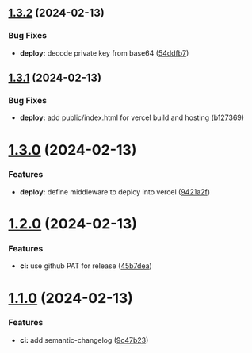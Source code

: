 ## [1.3.2](https://github.com/mdolinin/gha-conductor/compare/v1.3.1...v1.3.2) (2024-02-13)


### Bug Fixes

* **deploy:** decode private key from base64 ([54ddfb7](https://github.com/mdolinin/gha-conductor/commit/54ddfb73c1eb2d5f23f059a0fd97ae8d07a89484))

## [1.3.1](https://github.com/mdolinin/gha-conductor/compare/v1.3.0...v1.3.1) (2024-02-13)


### Bug Fixes

* **deploy:** add public/index.html for vercel build and hosting ([b127369](https://github.com/mdolinin/gha-conductor/commit/b127369ae030f055083c90d9ab87f95ad2c76926))

# [1.3.0](https://github.com/mdolinin/gha-conductor/compare/v1.2.0...v1.3.0) (2024-02-13)


### Features

* **deploy:** define middleware to deploy into vercel ([9421a2f](https://github.com/mdolinin/gha-conductor/commit/9421a2f42698ea0b9ad4cb40633a696fc9622dde))

# [1.2.0](https://github.com/mdolinin/gha-conductor/compare/v1.1.0...v1.2.0) (2024-02-13)


### Features

* **ci:** use github PAT for release ([45b7dea](https://github.com/mdolinin/gha-conductor/commit/45b7dea81499bba50cf1a8ca28317448d2fae069))

# [1.1.0](https://github.com/mdolinin/gha-conductor/compare/v1.0.0...v1.1.0) (2024-02-13)


### Features

* **ci:** add semantic-changelog ([9c47b23](https://github.com/mdolinin/gha-conductor/commit/9c47b23c234e6c59de47707dc8bfb871cc2b91b4))
